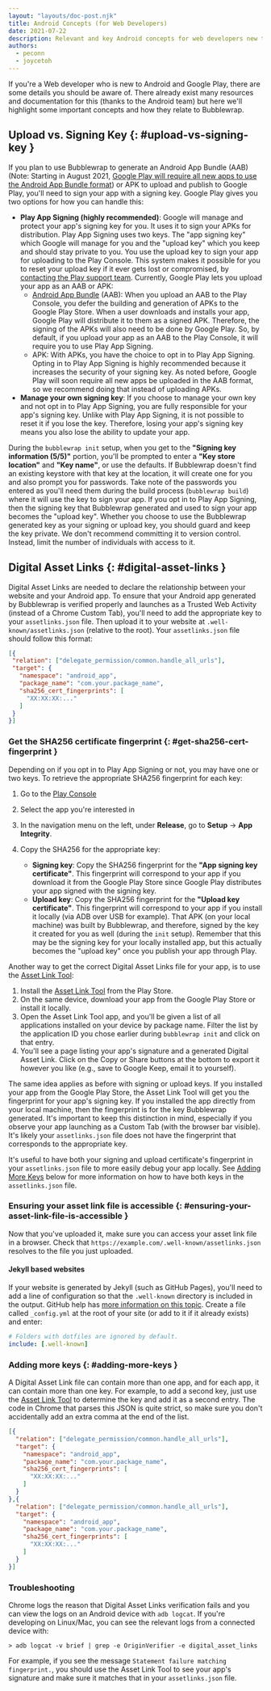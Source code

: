 ```yaml
---
layout: "layouts/doc-post.njk"
title: Android Concepts (for Web Developers)
date: 2021-07-22
description: Relevant and key Android concepts for web developers new to Android and Play.
authors:
  - peconn
  - joycetoh
---
```


If you're a Web developer who is new to Android and Google Play, there are some details you should
be aware of. There already exist many resources and documentation for this (thanks to the Android
team) but here we'll highlight some important concepts and how they relate to Bubblewrap.

## Upload vs. Signing Key {: #upload-vs-signing-key }

If you plan to use Bubblewrap to generate an Android App Bundle (AAB) (Note: Starting in August
2021, [Google Play will require all new apps to use the Android App Bundle
format](https://android-developers.googleblog.com/2020/11/new-android-app-bundle-and-target-api.html))
or APK to upload and publish to Google Play, you'll need to sign your app with a signing key. Google
Play gives you two options for how you can handle this:

- **Play App Signing (highly recommended)**: Google will manage and protect your app's signing key
  for you. It uses it to sign your APKs for distribution. Play App Signing uses two keys. The "app
  signing key" which Google will manage for you and the "upload key" which you keep and should stay
  private to you. You use the upload key to sign your app for uploading to the Play Console. This
  system makes it possible for you to reset your upload key if it ever gets lost or compromised, by
  [contacting the Play support
  team](https://support.google.com/googleplay/android-developer/contact/key). Currently, Google Play
  lets you upload your app as an AAB or APK:
    - [Android App Bundle](https://developer.android.com/platform/technology/app-bundle) (AAB): When
      you upload an AAB to the Play Console, you defer the building and generation of APKs to the
      Google Play Store. When a user downloads and installs your app, Google Play will distribute it
      to them as a signed APK. Therefore, the signing of the APKs will also need to be done by
      Google Play. So, by default, if you upload your app as an AAB to the Play Console, it will
      require you to use Play App Signing.
    - APK: With APKs, you have the choice to opt in to Play App Signing. Opting in to Play App
      Signing is highly recommended because it increases the security of your signing key. As noted
      before, Google Play will soon require all new apps be uploaded in the AAB format, so we
      recommend doing that instead of uploading APKs.
- **Manage your own signing key**: If you choose to manage your own key and not opt in to Play App
  Signing, you are fully responsible for your app's signing key. Unlike with Play App Signing, it is
  not possible to reset it if you lose the key. Therefore, losing your app's signing key means you
  also lose the ability to update your app.

During the `bubblewrap init` setup, when you get to the **"Signing key information (5/5)"** portion,
you'll be prompted to enter a **"Key store location"** and **"Key name"**, or use the defaults. If
Bubblewrap doesn't find an existing keystore with that key at the location, it will create one for
you and also prompt you for passwords. Take note of the passwords you entered as you'll need them
during the build process (`bubblewrap build`) where it will use the key to sign your app. If you opt
in to Play App Signing, then the signing key that Bubblewrap generated and used to sign your app
becomes the "upload key". Whether you choose to use the Bubblewrap generated key as your signing or
upload key, you should guard and keep the key private. We don't recommend committing it to version
control. Instead, limit the number of individuals with access to it.

## Digital Asset Links {: #digital-asset-links }

Digital Asset Links are needed to declare the relationship between your website and your Android
app. To ensure that your Android app generated by Bubblewrap is verified properly and launches as a
Trusted Web Activity (instead of a Chrome Custom Tab), you'll need to add the appropriate key to
your `assetlinks.json` file. Then upload it to your website at `.well-known/assetlinks.json`
(relative to the root). Your `assetlinks.json` file should follow this format:

```json
[{
 "relation": ["delegate_permission/common.handle_all_urls"],
 "target": {
   "namespace": "android_app",
   "package_name": "com.your.package_name",
   "sha256_cert_fingerprints": [
     "XX:XX:XX:..."
   ]
 }
}]
```

### Get the SHA256 certificate fingerprint {: #get-sha256-cert-fingerprint }

Depending on if you opt in to Play App Signing or not, you may have one or two keys.  To retrieve
the appropriate SHA256 fingerprint for each key:

1. Go to the [Play Console](https://play.google.com/apps/publish/)
2. Select the app you're interested in
3. In the navigation menu on the left, under **Release**, go to **Setup** -> **App Integrity**.
4. Copy the SHA256 for the appropriate key:

    - **Signing key**: Copy the SHA256 fingerprint for the **"App signing key certificate"**. This
      fingerprint will correspond to your app if you download it from the Google Play Store since
      Google Play distributes your app signed with the signing key.
    - **Upload key**: Copy the SHA256 fingerprint for the **"Upload key certificate"**. This
      fingerprint will correspond to your app if you install it locally (via ADB over USB for
      example). That APK (on your local machine) was built by Bubblewrap, and therefore, signed by
      the key it created for you as well (during the `init` setup). Remember that this may be the
      signing key for your locally installed app, but this actually becomes the "upload key" once
      you publish your app through Play.

Another way to get the correct Digital Asset Links file for your app, is to use the [Asset Link
Tool](https://play.google.com/store/apps/details?id=dev.conn.assetlinkstool):

1. Install the [Asset Link
   Tool](https://play.google.com/store/apps/details?id=dev.conn.assetlinkstool) from the Play Store.
2. On the same device, download your app from the Google Play Store or install it locally.
3. Open the Asset Link Tool app, and you'll be given a list of all applications installed on your
   device by package name. Filter the list by the application ID you chose earlier during
   `bubblewrap init` and click on that entry.
4. You'll see a page listing your app's signature and a generated Digital Asset Link. Click on the
   Copy or Share buttons at the bottom to export it however you like (e.g., save to Google Keep,
   email it to yourself).

The same idea applies as before with signing or upload keys. If you installed your app from the
Google Play Store, the Asset Link Tool will get you the fingerprint for your app's signing key. If
you installed the app directly from your local machine, then the fingerprint is for the key
Bubblewrap generated. It's important to keep this distinction in mind, especially if you observe
your app launching as a Custom Tab (with the browser bar visible). It's likely your
`assetlinks.json` file does not have the fingerprint that corresponds to the appropriate key.

It's useful to have both your signing and upload certificate's fingerprint in your `assetlinks.json`
file to more easily debug your app locally. See [Adding More Keys](#adding-more-keys) below for more
information on how to have both keys in the `assetlinks.json` file.

### Ensuring your asset link file is accessible {: #ensuring-your-asset-link-file-is-accessible }

Now that you've uploaded it, make sure you can access your asset link file in a browser.
Check that `https://example.com/.well-known/assetlinks.json` resolves to the file you just uploaded.

#### Jekyll based websites

If your website is generated by Jekyll (such as GitHub Pages), you'll need to add a line of
configuration so that the `.well-known` directory is included in the output.
GitHub help has [more information on this topic](https://help.github.com/en/articles/files-that-start-with-an-underscore-are-missing).
Create a file called `_config.yml` at the root of your site (or add to it if it already exists) and
enter:

```yml
# Folders with dotfiles are ignored by default.
include: [.well-known]
```

### Adding more keys {: #adding-more-keys }

A Digital Asset Link file can contain more than one app, and for each app, it can contain more than
one key.
For example, to add a second key, just use the
[Asset Link Tool](https://play.google.com/store/apps/details?id=dev.conn.assetlinkstool) to
determine the key and add it as a second entry.
The code in Chrome that parses this JSON is quite strict, so make sure you don't accidentally add an
extra comma at the end of the list.

```json
[{
  "relation": ["delegate_permission/common.handle_all_urls"],
  "target": {
    "namespace": "android_app",
    "package_name": "com.your.package_name",
    "sha256_cert_fingerprints": [
      "XX:XX:XX:..."
    ]
  }
},{
  "relation": ["delegate_permission/common.handle_all_urls"],
  "target": {
    "namespace": "android_app",
    "package_name": "com.your.package_name",
    "sha256_cert_fingerprints": [
      "XX:XX:XX:..."
    ]
  }
}]
```

### Troubleshooting

Chrome logs the reason that Digital Asset Links verification fails and you can view the logs on an
Android device with `adb logcat`.
If you're developing on Linux/Mac, you can see the relevant logs from a connected device
with:

```shell
> adb logcat -v brief | grep -e OriginVerifier -e digital_asset_links
```

For example, if you see the message `Statement failure matching fingerprint.`, you should use the
Asset Link Tool to see your app's signature and make sure it matches that in your `assetlinks.json`
file.
